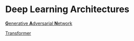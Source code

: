 # Deep Learning Architectures

[**G**enerative **A**dversarial **N**etwork](https://github.com/MohsenEbrahimi86/ml-notes/blob/main/concepts/architectures/GAN.md)

[Transformer](https://github.com/MohsenEbrahimi86/ml-notes/blob/main/concepts/architectures/transformer.md)
